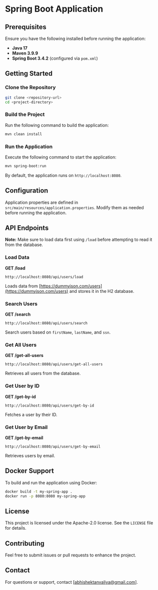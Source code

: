 # Spring Boot Application

## Prerequisites
Ensure you have the following installed before running the application:
- **Java 17**
- **Maven 3.9.9**
- **Spring Boot 3.4.2**  (configured via `pom.xml`)

## Getting Started

### Clone the Repository
```sh
git clone <repository-url>
cd <project-directory>
```

### Build the Project
Run the following command to build the application:
```sh
mvn clean install
```

### Run the Application
Execute the following command to start the application:
```sh
mvn spring-boot:run
```

By default, the application runs on `http://localhost:8080`.

## Configuration
Application properties are defined in `src/main/resources/application.properties`.
Modify them as needed before running the application.

## API Endpoints

**Note:** Make sure to load data first using `/load` before attempting to read it from the database.

### Load Data
**GET /load**
```
http://localhost:8080/api/users/load
```
Loads data from [https://dummyjson.com/users](https://dummyjson.com/users) and stores it in the H2 database.

### Search Users
**GET /search**
```
http://localhost:8080/api/users/search
```
Search users based on `firstName`, `lastName`, and `ssn`.

### Get All Users
**GET /get-all-users**
```
http://localhost:8080/api/users/get-all-users
```
Retrieves all users from the database.

### Get User by ID
**GET /get-by-id**
```
http://localhost:8080/api/users/get-by-id
```
Fetches a user by their ID.

### Get User by Email
**GET /get-by-email**
```
http://localhost:8080/api/users/get-by-email
```
Retrieves users by email.

## Docker Support
To build and run the application using Docker:
```sh
docker build -t my-spring-app .
docker run -p 8080:8080 my-spring-app
```

## License
This project is licensed under the Apache-2.0 license. See the `LICENSE` file for details.

## Contributing
Feel free to submit issues or pull requests to enhance the project.

## Contact
For questions or support, contact [abhishektanvaliya@gmail.com].
